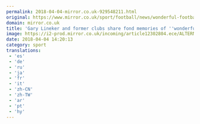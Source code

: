 ```yaml
---
permalink: 2018-04-04-mirror.co.uk-929548211.html
original: https://www.mirror.co.uk/sport/football/news/wonderful-footballer-delightful-man-gary-12294613
domain: mirror.co.uk
title: 'Gary Lineker and former clubs share fond memories of ''wonderful'' Ray Wilkins'
image: https://i2-prod.mirror.co.uk/incoming/article12302804.ece/ALTERNATES/s1200/rw.png
date: 2018-04-04 14:20:13
category: sport
translations: 
 - 'es'
 - 'de'
 - 'ru'
 - 'ja'
 - 'fr'
 - 'it'
 - 'zh-CN'
 - 'zh-TW'
 - 'ar'
 - 'pt'
 - 'hy'
---
```


